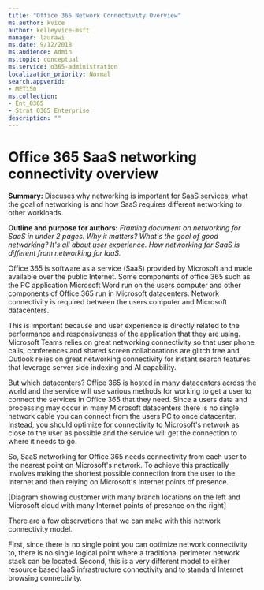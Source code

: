 ```yaml
---
title: "Office 365 Network Connectivity Overview"
ms.author: kvice
author: kelleyvice-msft
manager: laurawi
ms.date: 9/12/2018
ms.audience: Admin
ms.topic: conceptual
ms.service: o365-administration
localization_priority: Normal
search.appverid:
- MET150
ms.collection:
- Ent_O365
- Strat_O365_Enterprise
description: ""
---
```


# Office 365 SaaS networking connectivity overview

**Summary:** Discuses why networking is important for SaaS services, what the goal of networking is and how SaaS requires different networking to other workloads.

**Outline and purpose for authors:** _Framing document on networking for SaaS in under 2 pages. Why it matters? What&#39;s the goal of good networking? It&#39;s all about user experience. How networking for SaaS is different from networking for IaaS._

Office 365 is software as a service (SaaS) provided by Microsoft and made available over the public Internet. Some components of office 365 such as the PC application Microsoft Word run on the users computer and other components of Office 365 run in Microsoft datacenters. Network connectivity is required between the users computer and Microsoft datacenters.

This is important because end user experience is directly related to the performance and responsiveness of the application that they are using. Microsoft Teams relies on great networking connectivity so that user phone calls, conferences and shared screen collaborations are glitch free and Outlook relies on great networking connectivity for instant search features that leverage server side indexing and AI capability.

But which datacenters? Office 365 is hosted in many datacenters across the world and the service will use various methods for working to get a user to connect the services in Office 365 that they need. Since a users data and processing may occur in many Microsoft datacenters there is no single network cable you can connect from the users PC to once datacenter. Instead, you should optimize for connectivity to Microsoft&#39;s network as close to the user as possible and the service will get the connection to where it needs to go.

So, SaaS networking for Office 365 needs connectivity from each user to the nearest point on Microsoft&#39;s network. To achieve this practically involves making the shortest possible connection from the user to the Internet and then relying on Microsoft&#39;s Internet points of presence.

[Diagram showing customer with many branch locations on the left and Microsoft cloud with many Internet points of presence on the right]

There are a few observations that we can make with this network connectivity model.

First, since there is no single point you can optimize network connectivity to, there is no single logical point where a traditional perimeter network stack can be located. Second, this is a very different model to either resource based IaaS infrastructure connectivity and to standard Internet browsing connectivity.